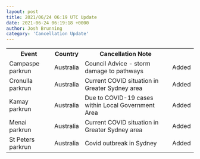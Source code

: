 ```yaml
---
layout: post
title: 2021/06/24 06:19 UTC Update
date: 2021-06-24 06:19:18 +0000
author: Josh Brunning
category: 'Cancellation Update'
---
```


<div class='hscrollable'>
<table style='width: 100%'>
    <tr>
        <th>Event</th>
        <th>Country</th>
        <th>Cancellation Note</th>
        <th></th>
    </tr>
    <tr>
        <td>Campaspe parkrun</td>
        <td>Australia</td>
        <td>Council Advice - storm damage to pathways</td>
        <td>Added</td>
    </tr>
    <tr>
        <td>Cronulla parkrun</td>
        <td>Australia</td>
        <td>Current COVID situation in Greater Sydney area</td>
        <td>Added</td>
    </tr>
    <tr>
        <td>Kamay parkrun</td>
        <td>Australia</td>
        <td>Due to COVID-19 cases within Local Government Area</td>
        <td>Added</td>
    </tr>
    <tr>
        <td>Menai parkrun</td>
        <td>Australia</td>
        <td>Current COVID situation in Greater Sydney area</td>
        <td>Added</td>
    </tr>
    <tr>
        <td>St Peters parkrun</td>
        <td>Australia</td>
        <td>Covid outbreak in Sydney</td>
        <td>Added</td>
    </tr>
</table>
</div>
